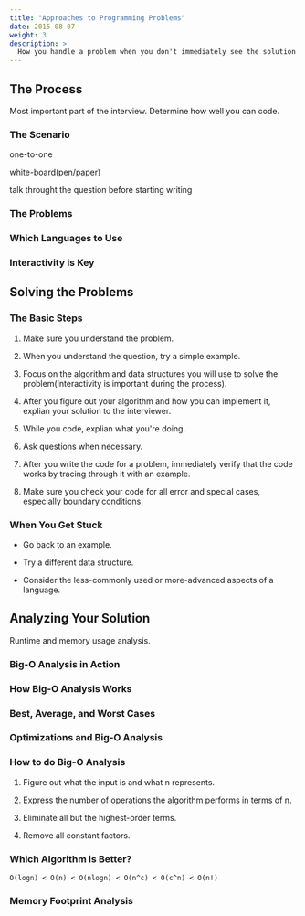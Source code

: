 ```yaml
---
title: "Approaches to Programming Problems"
date: 2015-08-07
weight: 3
description: >
  How you handle a problem when you don't immediately see the solution
---
```


## The Process
Most important part of the interview.
Determine how well you can code.

### The Scenario

one-to-one

white-board(pen/paper)

talk throught the question before starting writing

### The Problems


### Which Languages to Use


### Interactivity is Key


## Solving the Problems

### The Basic Steps

1. Make sure you understand the problem.

2. When you understand the question, try a simple example.

3. Focus on the algorithm and data structures you will use to solve the problem(Interactivity is important during the process).

4. After you figure out your algorithm and how you can implement it, explian your solution to the interviewer.

5. While you code, explian what you're doing.

6. Ask questions when necessary.

7. After you write the code for a problem, immediately verify that the code works by tracing through it with an example.

8. Make sure you check your code for all error and special cases, especially boundary conditions.

### When You Get Stuck

* Go back to an example.

* Try a different data structure.

* Consider the less-commonly used or more-advanced aspects of a language.

## Analyzing Your Solution

Runtime and memory usage analysis.

### Big-O Analysis in Action

### How Big-O Analysis Works

### Best, Average, and Worst Cases

### Optimizations and Big-O Analysis

### How to do Big-O Analysis

1. Figure out what the input is and what n represents.

2. Express the number of operations the algorithm performs in terms of n.

3.  Eliminate all but the highest-order terms.

4. Remove all constant factors.


### Which Algorithm is Better?

    O(logn) < O(n) < O(nlogn) < O(n^c) < O(c^n) < O(n!)

### Memory Footprint Analysis
